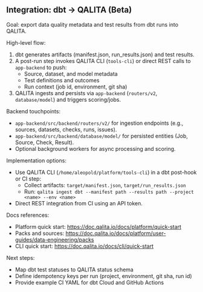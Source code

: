 ## Integration: dbt → QALITA (Beta)

Goal: export data quality metadata and test results from dbt runs into QALITA.

High-level flow:

1. dbt generates artifacts (manifest.json, run_results.json) and test results.
2. A post-run step invokes QALITA CLI (`tools-cli`) or direct REST calls to `app-backend` to push:
   - Source, dataset, and model metadata
   - Test definitions and outcomes
   - Run context (job id, environment, git sha)
3. QALITA ingests and persists via `app-backend` (`routers/v2`, `database/model`) and triggers scoring/jobs.

Backend touchpoints:

- `app-backend/src/backend/routers/v2/` for ingestion endpoints (e.g., sources, datasets, checks, runs, issues).
- `app-backend/src/backend/database/model/` for persisted entities (Job, Source, Check, Result).
- Optional background workers for async processing and scoring.

Implementation options:

- Use QALITA CLI (`/home/aleopold/platform/tools-cli`) in a dbt post-hook or CI step:
  - Collect artifacts: `target/manifest.json`, `target/run_results.json`
  - Run: `qalita ingest dbt --manifest path --results path --project <name> --env <name>`
- Direct REST integration from CI using an API token.

Docs references:

- Platform quick start: https://doc.qalita.io/docs/platform/quick-start
- Packs and sources: https://doc.qalita.io/docs/platform/user-guides/data-engineering/packs
- CLI quick start: https://doc.qalita.io/docs/cli/quick-start

Next steps:

- Map dbt test statuses to QALITA status schema
- Define idempotency keys per run (project, environment, git sha, run id)
- Provide example CI YAML for dbt Cloud and GitHub Actions


